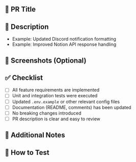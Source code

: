 ## 📄 PR Title
<!-- Write a clear and concise title for the pull request -->

## 🔧 Description
<!-- Briefly describe the changes made in this PR -->
- Example: Updated Discord notification formatting
- Example: Improved Notion API response handling

## 📸 Screenshots (Optional)
<!-- If UI changes were made, include screenshots here -->

## ✅ Checklist
- [ ] All feature requirements are implemented
- [ ] Unit and integration tests were executed
- [ ] Updated `.env.example` or other relevant config files
- [ ] Documentation (README, comments) has been updated
- [ ] No breaking changes introduced
- [ ] PR description is clear and easy to review

## 💬 Additional Notes
<!-- Add any notes or context for the reviewer -->

## 🧪 How to Test
<!-- Describe how to test this PR manually or include test cases -->
